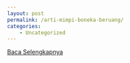 ```yaml
---
layout: post
permalink: /arti-mimpi-boneka-beruang/
categories:
    - Uncategorized
---
```


[Baca Selengkapnya](/07)